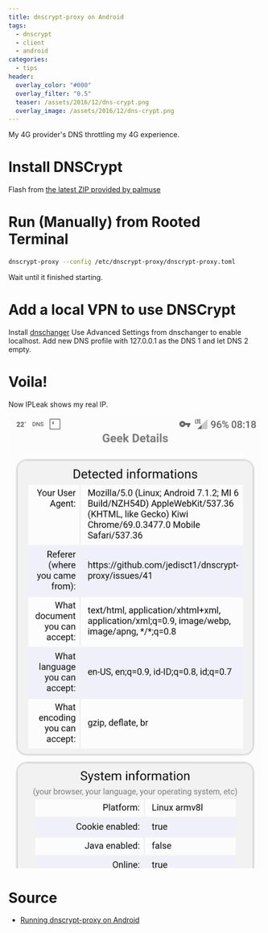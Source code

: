 ```yaml
---
title: dnscrypt-proxy on Android
tags:
  - dnscrypt
  - client
  - android
categories:
  - tips
header:
  overlay_color: "#000"
  overlay_filter: "0.5"
  teaser: /assets/2016/12/dns-crypt.png
  overlay_image: /assets/2016/12/dns-crypt.png
---
```

My 4G provider's DNS throttling my 4G experience.

# Install DNSCrypt 

Flash from [the latest ZIP provided by palmuse](https://github.com/jedisct1/dnscrypt-proxy/issues/41#issuecomment-402154764)

# Run (Manually) from Rooted Terminal

```sh
dnscrypt-proxy --config /etc/dnscrypt-proxy/dnscrypt-proxy.toml
```

Wait until it finished starting.

# Add a local VPN to use DNSCrypt

Install [dnschanger](https://play.google.com/store/apps/details?id=com.frostnerd.dnschanger)
Use Advanced Settings from dnschanger to enable localhost.
Add new DNS profile with 127.0.0.1 as the DNS 1 and let DNS 2 empty. 

# Voila!

Now IPLeak shows my real IP.

![IP Leak shows my real IP](/assets/2018/07/ipleaks-dnscrypt.png)

# Source 

- [Running dnscrypt-proxy on Android](https://github.com/jedisct1/dnscrypt-proxy/issues/41) 
